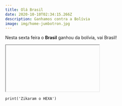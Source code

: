 ```yaml
---
title: Olá Brasil
date: 2020-10-10T02:34:15.266Z
description: Ganhamos contra a Bolívia
image: img/home-jumbotron.jpg
---
```

Nesta sexta feira o **Brasil** ganhou da bolívia, vai Brasil!

<iframe></iframe>

```
print('Zikaram o HEXA')
```